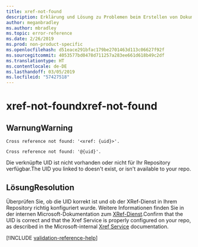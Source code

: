 ```yaml
---
title: xref-not-found
description: Erklärung und Lösung zu Problemen beim Erstellen von Dokumentationsartikeln – xref-not-found
author: meganbradley
ms.author: mbradley
ms.topic: error-reference
ms.date: 2/26/2019
ms.prod: non-product-specific
ms.openlocfilehash: d51eace291bfac179be2701463d113c06627f92f
ms.sourcegitcommit: 4053577bd0478d711257a283ee661d618b49c2df
ms.translationtype: HT
ms.contentlocale: de-DE
ms.lasthandoff: 03/05/2019
ms.locfileid: "57427518"
---
```

# <a name="xref-not-found"></a><span data-ttu-id="a4ce7-103">xref-not-found</span><span class="sxs-lookup"><span data-stu-id="a4ce7-103">xref-not-found</span></span>

## <a name="warning"></a><span data-ttu-id="a4ce7-104">Warnung</span><span class="sxs-lookup"><span data-stu-id="a4ce7-104">Warning</span></span>

`Cross reference not found: '<xref: {uid}>'.`

`Cross reference not found: '@{uid}'.`

<span data-ttu-id="a4ce7-105">Die verknüpfte UID ist nicht vorhanden oder nicht für Ihr Repository verfügbar.</span><span class="sxs-lookup"><span data-stu-id="a4ce7-105">The UID you linked to doesn't exist, or isn't available to your repo.</span></span>

## <a name="resolution"></a><span data-ttu-id="a4ce7-106">Lösung</span><span class="sxs-lookup"><span data-stu-id="a4ce7-106">Resolution</span></span>

<span data-ttu-id="a4ce7-107">Überprüfen Sie, ob die UID korrekt ist und ob der XRef-Dienst in Ihrem Repository richtig konfiguriert wurde. Weitere Informationen finden Sie in der internen Microsoft-Dokumentation zum [XRef-Dienst](https://review.docs.microsoft.com/en-us/help/onboard/admin/xref-service?branch=master).</span><span class="sxs-lookup"><span data-stu-id="a4ce7-107">Confirm that the UID is correct and that the Xref Service is properly configured on your repo, as described in the Microsoft-internal [Xref Service](https://review.docs.microsoft.com/en-us/help/onboard/admin/xref-service?branch=master) documentation.</span></span>

<!--make sure to add this file to your includes folder and verify the path-->
[!INCLUDE [validation-reference-help](includes/validation-reference-help.md)]
